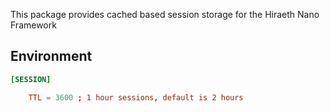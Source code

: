 This package provides cached based session storage for the Hiraeth Nano Framework


## Environment

```toml
[SESSION]

	TTL = 3600 ; 1 hour sessions, default is 2 hours
```
